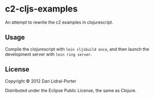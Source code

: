 # c2-cljs-examples

An attempt to rewrite the c2 examples in clojurescript.

## Usage

Compile the clojurescript with `lein cljsbuild once`, and then launch the
development server with `lein ring server`.

## License

Copyright © 2012 Dan Lidral-Porter

Distributed under the Eclipse Public License, the same as Clojure.
